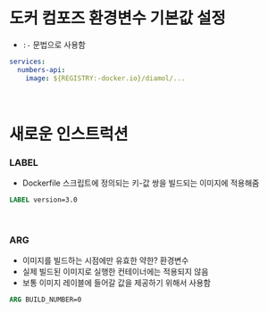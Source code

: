 # 도커 컴포즈 환경변수 기본값 설정

- `:-` 문법으로 사용함

```yml
services:
  numbers-api:
    image: ${REGISTRY:-docker.io}/diamol/...
```

<br>

# 새로운 인스트럭션

### LABEL

- Dockerfile 스크립트에 정의되는 키-값 쌍을 빌드되는 이미지에 적용해줌

```Dockerfile
LABEL version=3.0
```

<br>

### ARG

- 이미지를 빌드하는 시점에만 유효한 약한? 환경변수
- 실제 빌드된 이미지로 실행한 컨테이너에는 적용되지 않음
- 보통 이미지 레이블에 들어갈 값을 제공하기 위해서 사용함

```Dockerfile
ARG BUILD_NUMBER=0
```

